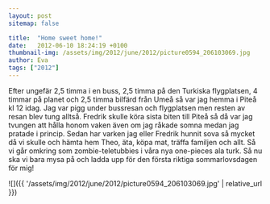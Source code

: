 ```yaml
---
layout: post
sitemap: false

title:  "Home sweet home!"
date:   2012-06-10 18:24:19 +0100
thumbnail-img: /assets/img/2012/june/2012/picture0594_206103069.jpg
author: Eva
tags: ["2012"]
---
```


Efter ungefär 2,5 timma i en buss, 2,5 timma på den Turkiska flygplatsen, 4 timmar på planet och 2,5 timma bilfärd från Umeå så var jag hemma i Piteå kl 12 idag. Jag var pigg under bussresan och flygplatsen men resten av resan blev tung alltså. Fredrik skulle köra sista biten till Piteå så då var jag tvungen att hålla honom vaken även om jag råkade somna medan jag pratade i princip. Sedan har varken jag eller Fredrik hunnit sova så mycket då vi skulle och hämta hem Theo, äta, köpa mat, träffa familjen och allt. Så vi går omkring som zombie-teletubbies i våra nya one-pieces ala turk. Så nu ska vi bara mysa på och ladda upp för den första riktiga sommarlovsdagen för mig!

![]({{ '/assets/img/2012/june/2012/picture0594_206103069.jpg'  | relative_url }})

